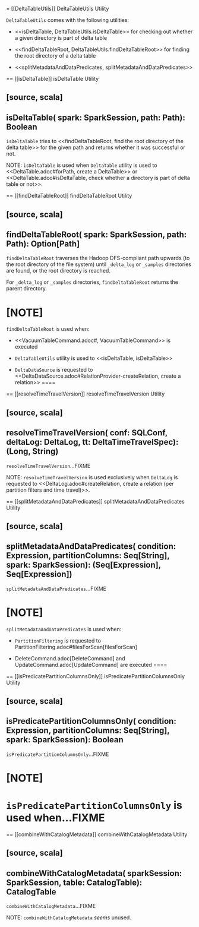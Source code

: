 = [[DeltaTableUtils]] DeltaTableUtils Utility

`DeltaTableUtils` comes with the following utilities:

* <<isDeltaTable, DeltaTableUtils.isDeltaTable>> for checking out whether a given directory is part of delta table

* <<findDeltaTableRoot, DeltaTableUtils.findDeltaTableRoot>> for finding the root directory of a delta table

* <<splitMetadataAndDataPredicates, splitMetadataAndDataPredicates>>

== [[isDeltaTable]] isDeltaTable Utility

[source, scala]
----
isDeltaTable(
  spark: SparkSession,
  path: Path): Boolean
----

`isDeltaTable` tries to <<findDeltaTableRoot, find the root directory of the delta table>> for the given path and returns whether it was successful or not.

NOTE: `isDeltaTable` is used when `DeltaTable` utility is used to <<DeltaTable.adoc#forPath, create a DeltaTable>> or <<DeltaTable.adoc#isDeltaTable, check whether a directory is part of delta table or not>>.

== [[findDeltaTableRoot]] findDeltaTableRoot Utility

[source, scala]
----
findDeltaTableRoot(
  spark: SparkSession,
  path: Path): Option[Path]
----

`findDeltaTableRoot` traverses the Hadoop DFS-compliant path upwards (to the root directory of the file system) until `_delta_log` or `_samples` directories are found, or the root directory is reached.

For `_delta_log` or `_samples` directories, `findDeltaTableRoot` returns the parent directory.

[NOTE]
====
`findDeltaTableRoot` is used when:

* <<VacuumTableCommand.adoc#, VacuumTableCommand>> is executed

* `DeltaTableUtils` utility is used to <<isDeltaTable, isDeltaTable>>

* `DeltaDataSource` is requested to <<DeltaDataSource.adoc#RelationProvider-createRelation, create a relation>>
====

== [[resolveTimeTravelVersion]] resolveTimeTravelVersion Utility

[source, scala]
----
resolveTimeTravelVersion(
  conf: SQLConf,
  deltaLog: DeltaLog,
  tt: DeltaTimeTravelSpec): (Long, String)
----

`resolveTimeTravelVersion`...FIXME

NOTE: `resolveTimeTravelVersion` is used exclusively when `DeltaLog` is requested to <<DeltaLog.adoc#createRelation, create a relation (per partition filters and time travel)>>.

== [[splitMetadataAndDataPredicates]] splitMetadataAndDataPredicates Utility

[source, scala]
----
splitMetadataAndDataPredicates(
  condition: Expression,
  partitionColumns: Seq[String],
  spark: SparkSession): (Seq[Expression], Seq[Expression])
----

`splitMetadataAndDataPredicates`...FIXME

[NOTE]
====
`splitMetadataAndDataPredicates` is used when:

* `PartitionFiltering` is requested to PartitionFiltering.adoc#filesForScan[filesForScan]

* DeleteCommand.adoc[DeleteCommand] and UpdateCommand.adoc[UpdateCommand] are executed
====

== [[isPredicatePartitionColumnsOnly]] isPredicatePartitionColumnsOnly Utility

[source, scala]
----
isPredicatePartitionColumnsOnly(
  condition: Expression,
  partitionColumns: Seq[String],
  spark: SparkSession): Boolean
----

`isPredicatePartitionColumnsOnly`...FIXME

[NOTE]
====
`isPredicatePartitionColumnsOnly` is used when...FIXME
====

== [[combineWithCatalogMetadata]] combineWithCatalogMetadata Utility

[source, scala]
----
combineWithCatalogMetadata(
  sparkSession: SparkSession,
  table: CatalogTable): CatalogTable
----

`combineWithCatalogMetadata`...FIXME

NOTE: `combineWithCatalogMetadata` _seems_ unused.
